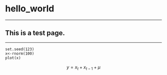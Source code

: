# hello_world  
---  
## This is a test page.  
--- 

```{r setup}
set.seed(123)
x<-rnorm(100)
plot(x)
```

$$ y=x_t+x_{t-1}+\mu$$
